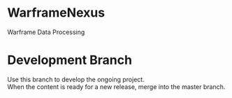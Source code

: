 # WarframeNexus
Warframe Data Processing

# Development Branch
Use this branch to develop the ongoing project.  
When the content is ready for a new release, merge into the master branch.  

